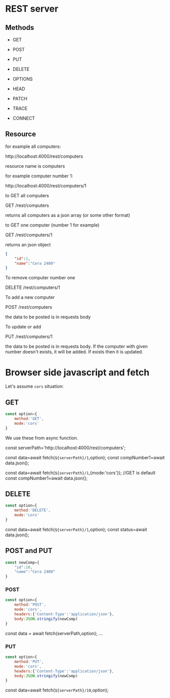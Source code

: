 # REST server

## Methods
-   GET
-   POST
-   PUT
-   DELETE

-   OPTIONS
-   HEAD

-   PATCH
-   TRACE
-   CONNECT

## Resource

for example all computers:

http://localhost:4000/rest/computers

resource name is computers

for example computer number 1:

http://localhost:4000/rest/computers/1

to GET all computers

GET /rest/computers

returns all computers as a json array (or some other format)

to GET one computer (number 1 for example)

GET /rest/computers/1

returns an json object

```json
{
    "id":1,
    "name":"Cera 2400"
}
```

To remove computer number one

DELETE /rest/computers/1

To add a new computer

POST /rest/computers

the data to be posted is in requests body

To update or add

PUT /rest/computers/1

the data to be posted is in requests body.
If the computer with given number doesn't exists, it will be added.
If exists then it is updated.


# Browser side javascript and fetch

Let's assume `cors` situation:

## GET

```js
const option={
    method:'GET',
    mode:'cors'
}
```

We use these from async function.


const serverPath='http://localhost:4000/rest/computers';

const data=await fetch(`${serverPath}/1`,option);
const compNumber1=await data.json();

const data=await fetch(`${serverPath}/1`,{mode:'cors'}); //GET is default
const compNumber1=await data.json();

## DELETE
```js
const option={
    method:'DELETE',
    mode:'cors'
}
```

const data=await fetch(`${serverPath}/1`,option);
const status=await data.json();

## POST and PUT

```js
const newComp={
    "id":10,
    "name":"Cera 2400"
}
```
### POST

```js
const option={
    method:'POST',
    mode:'cors',
    headers:{'Content-Type':'application/json'},
    body:JSON.stringify(newComp)
}
```

const data = await fetch(serverPath,option);
...

### PUT

```js
const option={
    method:'PUT',
    mode:'cors',
    headers:{'Content-Type':'application/json'},
    body:JSON.stringify(newComp)
}
```

const data=await fetch(`${serverPath}/10`,option);